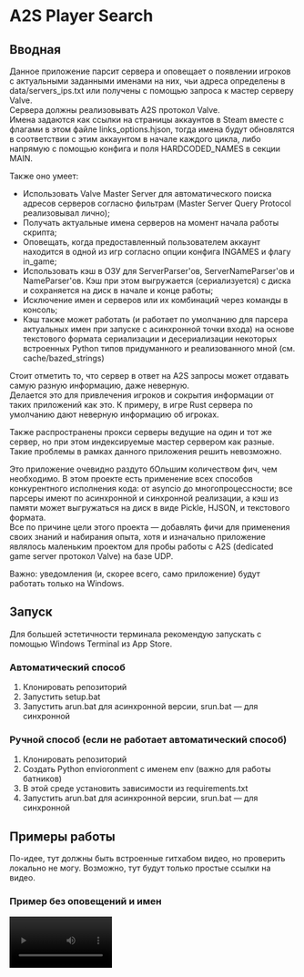 # A2S Player Search
## Вводная
Данное приложение парсит сервера и оповещает о появлении игроков с актуальными заданными именами на них, чьи адреса определены в data/servers_ips.txt или получены с помощью запроса к мастер серверу Valve.  
Сервера должны реализовывать A2S протокол Valve.  
Имена задаются как ссылки на страницы аккаунтов в Steam вместе с флагами в этом файле links_options.hjson, тогда имена будут обновлятся в соответствии с этим аккаунтом в начале каждого цикла, либо напрямую с помощью конфига и поля HARDCODED_NAMES в секции MAIN.

Также оно умеет:
  * Использовать Valve Master Server для автоматического поиска адресов серверов согласно фильтрам (Master Server Query Protocol реализовывал лично);
  * Получать актуальные имена серверов на момент начала работы скрипта;
  * Оповещать, когда предоставленный пользователем аккаунт находится в одной из игр согласно опции конфига INGAMES и флагу in_game;
  * Использовать кэш в ОЗУ для ServerParser'ов, ServerNameParser'ов и NameParser'ов. Кэш при этом выгружается (сериализуется) с диска и сохраняется на диск в начале и конце работы;
  * Исключение имен и серверов или их комбинаций через команды в консоль;
  * Кэш также может работать (и работает по умолчанию для парсера актуальных имен при запуске с асинхронной точки входа) на основе текстового формата сериализации и десериализации некоторых встроенных Python типов придуманного и реализованного мной (см. cache/bazed_strings)

Стоит отметить то, что сервер в ответ на A2S запросы может отдавать самую разную информацию, даже неверную.  
Делается это для привлечения игроков и сокрытия информации от таких приложений как это.
К примеру, в игре Rust сервера по умолчанию дают неверную информацию об игроках.

Также распространены прокси серверы ведущие на один и тот же сервер, но при этом индексируемые мастер сервером как разные.
Такие проблемы в рамках данного приложения решить невозможно.

Это приложение очевидно раздуто бОльшим количеством фич, чем необходимо.
В этом проекте есть применение всех способов конкурентного исполнения кода: от asyncio до многопроцессности; все парсеры имеют по асинхронной и синхронной реализации, а кэш из памяти может выгружаться на диск в виде Pickle, HJSON, и текстового формата.  
Все по причине цели этого проекта — добавлять фичи для применения своих знаний и набирания опыта, хотя и изначально приложение являлось маленьким проектом для пробы работы с A2S (dedicated game server протокол Valve) на базе UDP.

Важно: уведомления (и, скорее всего, само приложение) будут работать только на Windows.

## Запуск
Для большей эстетичности терминала рекомендую запускать с помощью Windows Terminal из App Store.

### Автоматический способ
1. Клонировать репозиторий
1. Запустить setup.bat
1. Запустить arun.bat для асинхронной версии, srun.bat — для синхронной

### Ручной способ (если не работает автоматический способ)
1. Клонировать репозиторий
1. Создать Python envioronment с именем env (важно для работы батников)
1. В этой среде установить зависимости из requirements.txt
1. Запустить arun.bat для асинхронной версии, srun.bat — для синхронной

## Примеры работы
По-идее, тут должны быть встроенные гитхабом видео, но проверить локально не могу. Возможно, тут будут только простые ссылки на видео.

### Пример без оповещений и имен  
<video src='res/example-without-notifications.mp4' width=180/>
https://www.dropbox.com/s/npsgmpw7kfhghe5/example-without-notifications.mkv?dl=0

### Пример с оповещениями от мэтчей захардкоденных имен и работой команд исключений
<video src='res/example-with-notifications.mp4' width=180/>
https://www.dropbox.com/s/h19iqwiacil2dw9/example-with-notifications.mkv?dl=0  

### Пример с оповещениями от мэтчей актуального имени по профилю и работой команд исключений
<video src='res/example-with-links_options.mp4' width=180/>
(там в процессе парсинга серверов игрок Gunner сменил сервер, поэтому исключение по серверу для него не отработало — или точнее — сервер сам сменил порт)  
https://www.dropbox.com/s/5gbe6piyzlq1vr5/example-with-links_options.mp4?dl=0

### Пример с оповещениями от мэтчей текущей игры статуса профиля со списком INGAMES
<video src='res/example-ingame.mp4' width=180/>
https://www.dropbox.com/s/w3jis57khocqe6h/example-ingame.mkv?dl=0

## Парсинг имён
Для начала, необходимо задать информацию необходимую для получения имён.  
Сделать это можно либо, как уже было сказано выше, через конфиг, либо с помощью ссылки на профиль в Steam.     
Запись ссылок на аккаунты Steam производится в links_options.hjson по схеме:  
```json
{
    "steam_account_url": {"on_server": true, "in_game": false}
}
```
Для оповещения о мэтче актуального ника необходимо включить флаг "on_server". При мэтче без включенного флага имя (как и любое другое замэтченное, в том числе исключенное) просто пишется в консоли в конце цикла.  
Для оповещения о мэтче игры, в которой находится интересующий нас профиль согласно его статусу, со списком INGAMES необходимо включить флаг "in_game".

Механизм мэтчинга найденнных имён соотносит концовки имен игроков на серверах с теми, которые были найдены NameParser'ом или объявлены в списке HARDCODED_NAMES (см server_parsers.py):  
```python
if player_name.endswith(name):
    ...
```
Простое соответствие на равенство нежелательно из-за префиксов имен, иногда добавляемых серверами. При этом постфиксы достаточно редки, чтобы в парсинге их не учитывать.  
В случае ложно-положительных мэтчей, достаточно исключить лишние имена с помощью exclude функционала.

## Исключение имён
Если существует необходимость убрать ложно-позитивные уведомления о мэтче имен на серверах, можно воспользоваться функционалом команд исключения имён с таким синтаксисом:  

    __all__ name        (to exclude name on all servers)
    1.1.1.1:0 __all__   (to exclude server for all names)
    1.1.1.1:0 name      (to exclude name on one server)

Исключённые имена не будут вызывать уведомления, однако все еще будут отображаться в консоли.

## Общая структура кода
Стэк:
* python-a2s — для запросов A2S к имплементирующим его серверам
* winotify — для уведомлений
* aiohttp, requests — для запросов с целью парсинга на страницах профилей Steam
* bs4 — для парсинга страниц профилей
* rich — для красивого консольного вывода (и вырезанных теперь логов)
* hjson — для сериализации и десериализации: конфигов, links_options и кэша на основе HJSON формата (см. cache/cacheable_data.py)
* threading — для ввода команд исключения
* asyncio — для исполнения асинхронного кода

Из особенностей архитектуры приложения стоит отметить использование ABC и Protocol классов. Я не смог определиться, что лучше использовать, поэтому решил использовать их обоих (оверкилл, но это просто проба протокольных классов).  
ABC классы используются для определения общего и абстрактного функционала, а протокольные классы для типизации (информации о принимаемом типе поля, параметра и т.д.).

Старался использовать типы и при этом не ухудшать читаемость лишним кодом. Например, если в родительском классе уже определены типы параметров и возвращаемого значения, то в потомке типов уже стоять не будет.

Также следует знать, что для некоторой части функционала написаны тесты и бенчмарки, которые запускаются при индивидуальном запуске соответстующих .py файлов.

Другие подробности, скорее всего, можно найти в самих исходниках. 

1. config.hjson — разбитый на секции/модули конфиг

1. links_options.hjson — JSON объект с ссылками на профили и флагами, что определяют в каких случаях вызывать уведомления

1. arun/srun.bat — батники для запуска асинхронной и синхронной версий приложения

1. source/asource.py — точки входа для приложения, вызывают main с разными аргументами

1. main.py — база, фундамент всего приложения, планирует использование всего функционала, определённого в других модулях, и добавляет поддержку команд исключения

1. server_parsers.py — определение ServerParser'ов (протоколов, ABC, синхронной и асинхронной версии). Объекты этого типа парсят имена на серверах 

1. server_name_parsers.py — определение ServerNameParser'ов (протоколов, ABC, синхронной и асинхронной версии). Объекты этого типа парсят имена серверов

1. name_parsers.py — определение NameParser'ов (протоколов, ABC, синхронной и асинхронной версии). Объекты этого типа парсят страницы профилей для получения имён и статусной информации в том числе для in_game оповещений

1. master_server_querier.py — собственноручная реализация Master Server Query протокола, обернутая в класс

1. notifications.py — определение функций, вызывающих Toast уведомления на Windows

1. папка data — содержит файлы кэша и захардкоженные серверные адреса

1. пакет cache — содержит реализацию кэша и пакет bazed_strings

    1. пакет bazed_strings — содержит реализацию моего текстового формата данных и необходимую для его работы функциональность по деордеризации объектов типа OrderedDict (возможно иерархию пакетов надо было делать по-другому, но для меня так выглядело чище)
___
## Прочее

### Почему HJSON а не обычный JSON?
    Одна единственная причина — возможность комментировать (про jsonc узнал уже гораздо позднее).
  
### Зачем закомментирована (вырезана) возможность логгирования?  
![Large log files demonstration](res/logs.png "Log files")  

    Таковы размеры логов при разных значениях MAX_PACKETS_PER_REQUEST (1 — 4) и прочих равных в дефолтном конфиге.  
    То есть, при включенном логгировании подобные файлы будут появляться каждые 10 минут.  
    Во втором случае хватило бы ~6-7 часов работы скрипта для забивания ЗУ на 1 гигабайт, что неприемлимо для постоянного скана на не серверном железе и требует регулярной ручной очистки и надзора.  
    В общем, не стоило делать логи в .html формате за счет rich библиотеки.

### Зачем type: ignore'ы?
    Из-за подобных случаев (на скрине в cache_managers.py тоже была ложная ошибка типизации):
![Mypy being weird](res/whymypy.png "Mypy")  

    К тому же, Python типизаторы постоянно требуют скачать стабы, которые мне совершенно не нужны, и при этом продуцируют ещё больше бессмысленных ошибок.